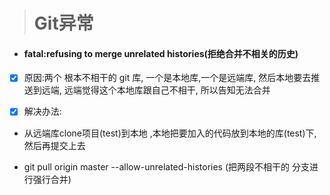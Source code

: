 > # Git异常

* #### fatal:refusing to merge unrelated histories\(拒绝合并不相关的历史\)
* [x] 原因:两个 根本不相干的 git 库, 一个是本地库,一个是远端库, 然后本地要去推送到远端, 远端觉得这个本地库跟自己不相干, 所以告知无法合并

* [x] 解决办法:

* 从远端库clone项目\(test\)到本地 ,本地把要加入的代码放到本地的库\(test\)下, 然后再提交上去

* git pull origin master --allow-unrelated-histories  \(把两段不相干的 分支进行强行合并\)



